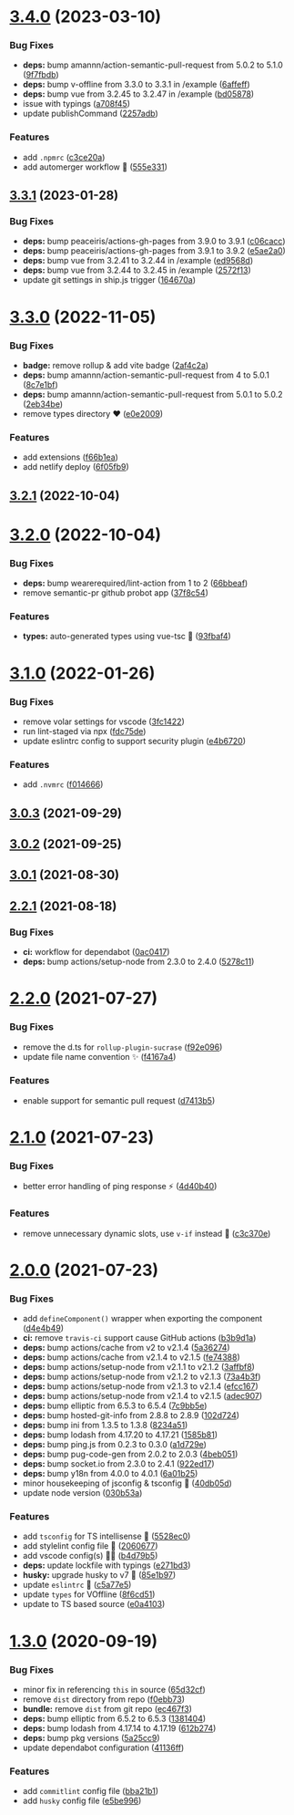 # [3.4.0](https://github.com/vinayakkulkarni/v-offline/compare/v3.3.1...v3.4.0) (2023-03-10)


### Bug Fixes

* **deps:** bump amannn/action-semantic-pull-request from 5.0.2 to 5.1.0 ([9f7fbdb](https://github.com/vinayakkulkarni/v-offline/commit/9f7fbdb8d398c6b56b96e2669ca43d0c038c6e9c))
* **deps:** bump v-offline from 3.3.0 to 3.3.1 in /example ([6affeff](https://github.com/vinayakkulkarni/v-offline/commit/6affeff8d65e10e33525419cbfdb2d21e7809708))
* **deps:** bump vue from 3.2.45 to 3.2.47 in /example ([bd05878](https://github.com/vinayakkulkarni/v-offline/commit/bd05878bc4b1373b282cc6e36d192f068f19af09))
* issue with typings ([a708f45](https://github.com/vinayakkulkarni/v-offline/commit/a708f459ae4fc9d2bea77572391ff38a889e55cc))
* update publishCommand ([2257adb](https://github.com/vinayakkulkarni/v-offline/commit/2257adb746266f4212a4f46a2a7cf2cc098ec318))


### Features

* add `.npmrc` ([c3ce20a](https://github.com/vinayakkulkarni/v-offline/commit/c3ce20ad090ccf78c7b1b7365bf89fe14fb6cab8))
* add automerger workflow 🎉 ([555e331](https://github.com/vinayakkulkarni/v-offline/commit/555e331d6fe7b5ac2abdeccd39d7d2b61e6a39b6))



## [3.3.1](https://github.com/vinayakkulkarni/v-offline/compare/v3.3.0...v3.3.1) (2023-01-28)


### Bug Fixes

* **deps:** bump peaceiris/actions-gh-pages from 3.9.0 to 3.9.1 ([c06cacc](https://github.com/vinayakkulkarni/v-offline/commit/c06cacce7a0cb9d63c231b2034d3e9ed8becfbf2))
* **deps:** bump peaceiris/actions-gh-pages from 3.9.1 to 3.9.2 ([e5ae2a0](https://github.com/vinayakkulkarni/v-offline/commit/e5ae2a0c3cb4eae38b3b91f63d6ff865a7975834))
* **deps:** bump vue from 3.2.41 to 3.2.44 in /example ([ed9568d](https://github.com/vinayakkulkarni/v-offline/commit/ed9568d044fa1bea4f20d39dcec0338194098c37))
* **deps:** bump vue from 3.2.44 to 3.2.45 in /example ([2572f13](https://github.com/vinayakkulkarni/v-offline/commit/2572f139b981970751b54fbfff7dc688c1c7dfc7))
* update git settings in ship.js trigger ([164670a](https://github.com/vinayakkulkarni/v-offline/commit/164670a5967f24aba9a49f25ed727741f6929def))



# [3.3.0](https://github.com/vinayakkulkarni/v-offline/compare/v3.2.1...v3.3.0) (2022-11-05)


### Bug Fixes

* **badge:** remove rollup & add vite badge ([2af4c2a](https://github.com/vinayakkulkarni/v-offline/commit/2af4c2ac2753d97e326eb96f73944b630302efdd))
* **deps:** bump amannn/action-semantic-pull-request from 4 to 5.0.1 ([8c7e1bf](https://github.com/vinayakkulkarni/v-offline/commit/8c7e1bfc06e70be298ec6a9ced0724eda3785f1f))
* **deps:** bump amannn/action-semantic-pull-request from 5.0.1 to 5.0.2 ([2eb34be](https://github.com/vinayakkulkarni/v-offline/commit/2eb34be29b8dfa28498d39e845f0e099c0d558e1))
* remove types directory ❤️ ([e0e2009](https://github.com/vinayakkulkarni/v-offline/commit/e0e20099d6f0c218df6360a5ad72b3799f680736))


### Features

* add extensions ([f66b1ea](https://github.com/vinayakkulkarni/v-offline/commit/f66b1eaf63e1b778630038865ee58ec910e2d76b))
* add netlify deploy ([6f05fb9](https://github.com/vinayakkulkarni/v-offline/commit/6f05fb95c3cb05e5311d1af8c8d738724bc6a1fd))



## [3.2.1](https://github.com/vinayakkulkarni/v-offline/compare/v3.2.0...v3.2.1) (2022-10-04)



# [3.2.0](https://github.com/vinayakkulkarni/v-offline/compare/v3.1.0...v3.2.0) (2022-10-04)


### Bug Fixes

* **deps:** bump wearerequired/lint-action from 1 to 2 ([66bbeaf](https://github.com/vinayakkulkarni/v-offline/commit/66bbeaf67f05e61f4b5d197efc47a2b414670e35))
* remove semantic-pr github probot app ([37f8c54](https://github.com/vinayakkulkarni/v-offline/commit/37f8c549f172b41ce2dbbd00785cd0b6c194237b))


### Features

* **types:** auto-generated types using vue-tsc 🎉 ([93fbaf4](https://github.com/vinayakkulkarni/v-offline/commit/93fbaf443dac873c17fe0327490dc67697524f55))



# [3.1.0](https://github.com/vinayakkulkarni/v-offline/compare/v3.0.3...v3.1.0) (2022-01-26)


### Bug Fixes

* remove volar settings for vscode ([3fc1422](https://github.com/vinayakkulkarni/v-offline/commit/3fc142281bc2ada0f9baba8b57870387e4c34f04))
* run lint-staged via npx ([fdc75de](https://github.com/vinayakkulkarni/v-offline/commit/fdc75de9b435af505aa0242a60302ee176fc8f84))
* update eslintrc config to support security plugin ([e4b6720](https://github.com/vinayakkulkarni/v-offline/commit/e4b672017a529beda3e0c8f95626ed6fdfada530))


### Features

* add `.nvmrc` ([f014666](https://github.com/vinayakkulkarni/v-offline/commit/f01466663acbd00ef1b6ace0d2a1b1e340ee06d2))



## [3.0.3](https://github.com/vinayakkulkarni/v-offline/compare/v3.0.2...v3.0.3) (2021-09-29)



## [3.0.2](https://github.com/vinayakkulkarni/v-offline/compare/v3.0.1...v3.0.2) (2021-09-25)



## [3.0.1](https://github.com/vinayakkulkarni/v-offline/compare/v3.0.0...v3.0.1) (2021-08-30)



## [2.2.1](https://github.com/vinayakkulkarni/v-offline/compare/v2.2.0...v2.2.1) (2021-08-18)


### Bug Fixes

* **ci:** workflow for dependabot ([0ac0417](https://github.com/vinayakkulkarni/v-offline/commit/0ac04177ce1944bc96d610f1dd0ee9d951368cb0))
* **deps:** bump actions/setup-node from 2.3.0 to 2.4.0 ([5278c11](https://github.com/vinayakkulkarni/v-offline/commit/5278c1165d2943bcf4e32266ce01bd4d6e6f26ca))



# [2.2.0](https://github.com/vinayakkulkarni/v-offline/compare/v2.1.0...v2.2.0) (2021-07-27)


### Bug Fixes

* remove the d.ts for `rollup-plugin-sucrase` ([f92e096](https://github.com/vinayakkulkarni/v-offline/commit/f92e0963d41b6a6d87f429f17f3154667a990dc3))
* update file name convention ✨ ([f4167a4](https://github.com/vinayakkulkarni/v-offline/commit/f4167a4a98f3164f4bf747dee6a9fb42bbd27a91))


### Features

* enable support for semantic pull request ([d7413b5](https://github.com/vinayakkulkarni/v-offline/commit/d7413b570b5aba91f90c83f034139db7492f6257))



# [2.1.0](https://github.com/vinayakkulkarni/v-offline/compare/v2.0.0...v2.1.0) (2021-07-23)


### Bug Fixes

* better error handling of ping response ⚡️ ([4d40b40](https://github.com/vinayakkulkarni/v-offline/commit/4d40b407b6aa46d1cc8294d6b81f7e4b0e9f9f93))


### Features

* remove unnecessary dynamic slots, use `v-if` instead 🥳 ([c3c370e](https://github.com/vinayakkulkarni/v-offline/commit/c3c370e91644fc2a417950d170fee9d80dfced03))



# [2.0.0](https://github.com/vinayakkulkarni/v-offline/compare/v1.3.0...v2.0.0) (2021-07-23)


### Bug Fixes

* add `defineComponent()` wrapper when exporting the component ([d4e4b49](https://github.com/vinayakkulkarni/v-offline/commit/d4e4b49d57ba824222ab0b9872fa298ea60199b0))
* **ci:** remove `travis-ci` support cause GitHub actions ([b3b9d1a](https://github.com/vinayakkulkarni/v-offline/commit/b3b9d1a378cac352ce27ee774788d6e54ac104fb))
* **deps:** bump actions/cache from v2 to v2.1.4 ([5a36274](https://github.com/vinayakkulkarni/v-offline/commit/5a36274e4d8706e7d822a5e60d3a52f74982dbe8))
* **deps:** bump actions/cache from v2.1.4 to v2.1.5 ([fe74388](https://github.com/vinayakkulkarni/v-offline/commit/fe74388b63aa054eabc27ff687c21a8a4449f915))
* **deps:** bump actions/setup-node from v2.1.1 to v2.1.2 ([3affbf8](https://github.com/vinayakkulkarni/v-offline/commit/3affbf8c3ff898a31af92608620cccdd6008ad01))
* **deps:** bump actions/setup-node from v2.1.2 to v2.1.3 ([73a4b3f](https://github.com/vinayakkulkarni/v-offline/commit/73a4b3fab0d126ace032621350e93ee538876890))
* **deps:** bump actions/setup-node from v2.1.3 to v2.1.4 ([efcc167](https://github.com/vinayakkulkarni/v-offline/commit/efcc16781cd03f288c08a898c046a64f432b94f9))
* **deps:** bump actions/setup-node from v2.1.4 to v2.1.5 ([adec907](https://github.com/vinayakkulkarni/v-offline/commit/adec907f8c38836902463014c0e7334a0d6dec1a))
* **deps:** bump elliptic from 6.5.3 to 6.5.4 ([7c9bb5e](https://github.com/vinayakkulkarni/v-offline/commit/7c9bb5e666a5343ff52d86a8f368e2c929e79d0b))
* **deps:** bump hosted-git-info from 2.8.8 to 2.8.9 ([102d724](https://github.com/vinayakkulkarni/v-offline/commit/102d724fa6d783cc19cefe68d2548f1e254b242a))
* **deps:** bump ini from 1.3.5 to 1.3.8 ([8234a51](https://github.com/vinayakkulkarni/v-offline/commit/8234a515733d281bce59f23dfb547ef8250415a6))
* **deps:** bump lodash from 4.17.20 to 4.17.21 ([1585b81](https://github.com/vinayakkulkarni/v-offline/commit/1585b817cfddc58611783dd923d8777f737ee2b6))
* **deps:** bump ping.js from 0.2.3 to 0.3.0 ([a1d729e](https://github.com/vinayakkulkarni/v-offline/commit/a1d729e8c556b27e6b835012ab18b998a6dcd92a))
* **deps:** bump pug-code-gen from 2.0.2 to 2.0.3 ([4beb051](https://github.com/vinayakkulkarni/v-offline/commit/4beb0511fafdb6b81c28d474d6e7fc20e2d6a486))
* **deps:** bump socket.io from 2.3.0 to 2.4.1 ([922ed17](https://github.com/vinayakkulkarni/v-offline/commit/922ed178b143d4f5cd6e932434d9a6410f8ce9ec))
* **deps:** bump y18n from 4.0.0 to 4.0.1 ([6a01b25](https://github.com/vinayakkulkarni/v-offline/commit/6a01b252933127c1100db53b5461b00e481e8373))
* minor housekeeping of jsconfig & tsconfig 🎉 ([40db05d](https://github.com/vinayakkulkarni/v-offline/commit/40db05d6d9df58b56df29760cd4d5ce731e0cb51))
* update node version ([030b53a](https://github.com/vinayakkulkarni/v-offline/commit/030b53ab928a13570efcb3e76d26cc8fb2709047))


### Features

* add `tsconfig` for TS intellisense 🥳 ([5528ec0](https://github.com/vinayakkulkarni/v-offline/commit/5528ec08d3583fd5abe503d4903b87bf935b58d4))
* add stylelint config file 👀 ([2060677](https://github.com/vinayakkulkarni/v-offline/commit/2060677a57a341aa6cdbb92ed7147432faae3af4))
* add vscode config(s) 👨‍🔧 ([b4d79b5](https://github.com/vinayakkulkarni/v-offline/commit/b4d79b58fe1527b18e76f5b3fb6d8082bcc8ce35))
* **deps:** update lockfile with typings ([e271bd3](https://github.com/vinayakkulkarni/v-offline/commit/e271bd355f54bd58ec4c804de0bd70aaac9431bf))
* **husky:** upgrade husky to v7 🐶 ([85e1b97](https://github.com/vinayakkulkarni/v-offline/commit/85e1b972132fbce253f0e82a458551c505538cb5))
* update `eslintrc` 🧽 ([c5a77e5](https://github.com/vinayakkulkarni/v-offline/commit/c5a77e5430cf59395778d95c4bfc3c7dee14cc86))
* update `types` for VOffline ([8f6cd51](https://github.com/vinayakkulkarni/v-offline/commit/8f6cd513db8a996b0c815c8ade42c5a1cdcabebf))
* update to TS based source ([e0a4103](https://github.com/vinayakkulkarni/v-offline/commit/e0a410388eb621e4409064e326a466e0af28e30c))



# [1.3.0](https://github.com/vinayakkulkarni/v-offline/compare/1.2.1...1.3.0) (2020-09-19)


### Bug Fixes

* minor fix in referencing `this` in source ([65d32cf](https://github.com/vinayakkulkarni/v-offline/commit/65d32cf0e0c1af4ab66eca27495ea8e16e4d0197))
* remove `dist` directory from repo ([f0ebb73](https://github.com/vinayakkulkarni/v-offline/commit/f0ebb73176271b0690ba23e71081da28fa797b6e))
* **bundle:** remove `dist` from git repo ([ec467f3](https://github.com/vinayakkulkarni/v-offline/commit/ec467f3b7c1422c75eff0306ae78e91751c3c4fc))
* **deps:** bump elliptic from 6.5.2 to 6.5.3 ([1381404](https://github.com/vinayakkulkarni/v-offline/commit/13814046b34fae3d42ba6f2a3815018968e28d22))
* **deps:** bump lodash from 4.17.14 to 4.17.19 ([612b274](https://github.com/vinayakkulkarni/v-offline/commit/612b274eb63f113a001e7fc3d5202ea6ee6f4004))
* **deps:** bump pkg versions ([5a25cc9](https://github.com/vinayakkulkarni/v-offline/commit/5a25cc91d46546d8c36ca3d14a507a1c3ea6da48))
* update dependabot configuration ([41136ff](https://github.com/vinayakkulkarni/v-offline/commit/41136ffd5a0873c5f5ec259652ccc6679ee5e79c))


### Features

* add `commitlint` config file ([bba21b1](https://github.com/vinayakkulkarni/v-offline/commit/bba21b157b3e6f335b388031733f9ffafdedb292))
* add `husky` config file ([e5be996](https://github.com/vinayakkulkarni/v-offline/commit/e5be996ec55207130bbf961a6067be826ec5d37d))



